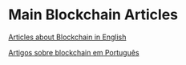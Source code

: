 # Main Blockchain Articles

[Articles about Blockchain in English](./en/)

[Artigos sobre blockchain em Português](./pt/)
